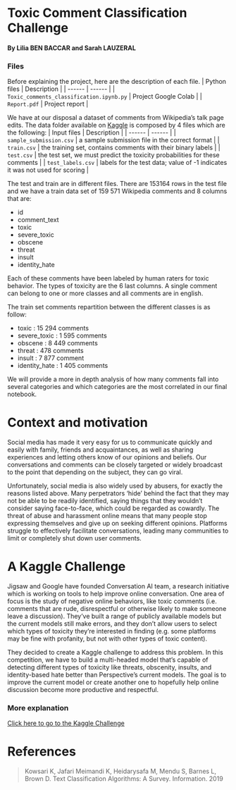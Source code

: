# Toxic Comment Classification Challenge
#### By Lilia BEN BACCAR and Sarah LAUZERAL
### Files
Before explaining the project, here are the description of each file. 
| Python files | Description |
| ------ | ------ |
| `Toxic_comments_classification.ipynb.py` | Project Google Colab |
| `Report.pdf` | Project report |

We have at our disposal a dataset of comments from Wikipedia’s talk page edits. The data folder available on [Kaggle](https://www.kaggle.com/c/jigsaw-toxic-comment-classification-challenge/data) is composed by 4 files which are the following:
| Input files | Description |
| ------ | ------ |
| `sample_submission.csv` | a sample submission file in the correct format |
| `train.csv` | the training set, contains comments with their binary labels |
| `test.csv` | the test set, we must predict the toxicity probabilities for these comments |
| `test_labels.csv` | labels for the test data; value of -1 indicates it was not used for scoring |

The test and train are in different files. There are 153164 rows in the test file and we have a train data set of 159 571 Wikipedia comments and 8 columns that are:
  - id
  - comment_text
  - toxic
  - severe_toxic
  - obscene
  - threat
  - insult
  - identity_hate

Each of these comments have been labeled by human raters for toxic behavior. The types of toxicity are the 6 last columns. A single comment can belong to one or more classes and all comments are in english.

The train set comments repartition between the different classes is as follow:
  - toxic		: 15 294 comments
  - severe_toxic	: 1 595 comments
  - obscene	: 8 449 comments
  - threat		: 478 comments
  - insult		: 7 877 comment
  - identity_hate	: 1 405 comments

We will provide a more in depth analysis of how many comments fall into several categories and which categories are the most correlated in our final notebook.

# Context and motivation 
Social media has made it very easy for us to communicate quickly and easily with family, friends and acquaintances, as well as sharing experiences and letting others know of our opinions and beliefs. Our conversations and comments can be closely targeted or widely broadcast to the point that depending on the subject, they can go viral. 

Unfortunately, social media is also widely used by abusers, for exactly the reasons listed above. Many perpetrators ‘hide’ behind the fact that they may not be able to be readily identified, saying things that they wouldn’t consider saying face-to-face, which could be regarded as cowardly. The threat of abuse and harassment online means that many people stop expressing themselves and give up on seeking different opinions. Platforms struggle to effectively facilitate conversations, leading many communities to limit or completely shut down user comments.

# A Kaggle Challenge
Jigsaw and Google have founded Conversation AI team, a research initiative which is working on tools to help improve online conversation. One area of focus is the study of negative online behaviors, like toxic comments (i.e. comments that are rude, disrespectful or otherwise likely to make someone leave a discussion). They’ve built a range of publicly available models but the current models still make errors, and they don’t allow users to select which types of toxicity they’re interested in finding (e.g. some platforms may be fine with profanity, but not with other types of toxic content). 

They decided to create a Kaggle challenge to address this problem. In this competition, we have to build a multi-headed model that’s capable of detecting different types of toxicity like threats, obscenity, insults, and identity-based hate better than Perspective’s current models. The goal is to improve the current model or create another one to hopefully help online discussion become more productive and respectful.

### More explanation
[Click here to go to the Kaggle Challenge](https://www.kaggle.com/c/jigsaw-toxic-comment-classification-challenge)

# References
> Kowsari K, Jafari Meimandi K, Heidarysafa M, Mendu S, Barnes L, Brown D. Text Classification Algorithms: A Survey. Information. 2019

